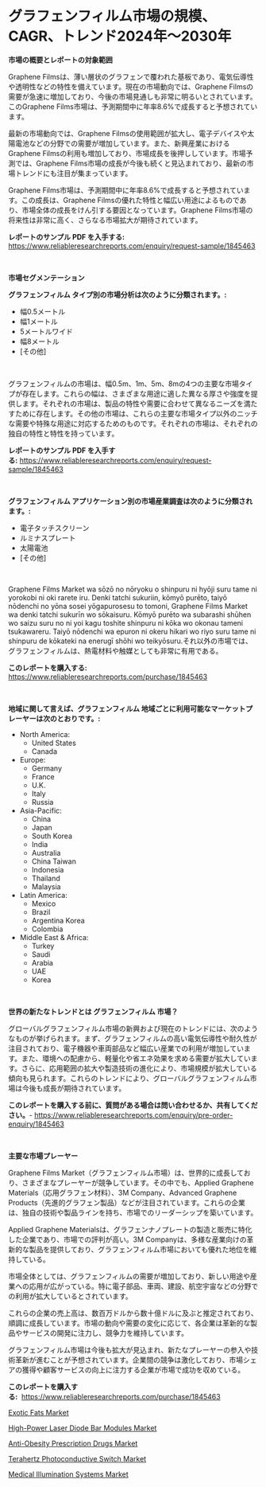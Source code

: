 <p><h1>グラフェンフィルム市場の規模、CAGR、トレンド2024年〜2030年</h1></p><p><strong>市場の概要とレポートの対象範囲</strong></p>
<p><p>Graphene Filmsは、薄い層状のグラフェンで覆われた基板であり、電気伝導性や透明性などの特性を備えています。現在の市場動向では、Graphene Filmsの需要が急速に増加しており、今後の市場見通しも非常に明るいとされています。このGraphene Films市場は、予測期間中に年率8.6%で成長すると予想されています。</p><p>最新の市場動向では、Graphene Filmsの使用範囲が拡大し、電子デバイスや太陽電池などの分野での需要が増加しています。また、新興産業におけるGraphene Filmsの利用も増加しており、市場成長を後押ししています。市場予測では、Graphene Films市場の成長が今後も続くと見込まれており、最新の市場トレンドにも注目が集まっています。</p><p>Graphene Films市場は、予測期間中に年率8.6%で成長すると予想されています。この成長は、Graphene Filmsの優れた特性と幅広い用途によるものであり、市場全体の成長をけん引する要因となっています。Graphene Films市場の将来性は非常に高く、さらなる市場拡大が期待されています。</p></p>
<p><strong>レポートのサンプル PDF を入手する:</strong> <a href="https://www.reliableresearchreports.com/enquiry/request-sample/1845463">https://www.reliableresearchreports.com/enquiry/request-sample/1845463</a></p>
<p>&nbsp;</p>
<p><strong>市場セグメンテーション</strong></p>
<p><strong>グラフェンフィルム タイプ別の市場分析は次のように分類されます。:</strong></p>
<p><ul><li>幅0.5メートル</li><li>幅1メートル</li><li>5メートルワイド</li><li>幅8メートル</li><li>[その他]</li></ul></p>
<p>&nbsp;</p>
<p><p>グラフェンフィルムの市場は、幅0.5m、1m、5m、8mの4つの主要な市場タイプが存在します。これらの幅は、さまざまな用途に適した異なる厚さや強度を提供します。それぞれの市場は、製品の特性や需要に合わせて異なるニーズを満たすために存在します。その他の市場は、これらの主要な市場タイプ以外のニッチな需要や特殊な用途に対応するためのものです。それぞれの市場は、それぞれの独自の特性と特性を持っています。</p></p>
<p><strong>レポートのサンプル PDF を入手する:</strong>&nbsp;<a href="https://www.reliableresearchreports.com/enquiry/request-sample/1845463">https://www.reliableresearchreports.com/enquiry/request-sample/1845463</a></p>
<p>&nbsp;</p>
<p><strong> グラフェンフィルム アプリケーション別の市場産業調査は次のように分類されます。:</strong></p>
<p><ul><li>電子タッチスクリーン</li><li>ルミナスプレート</li><li>太陽電池</li><li>[その他]</li></ul></p>
<p>&nbsp;</p>
<p><p>Graphene Films Market wa sōzō no nōryoku o shinpuru ni hyōji suru tame ni yorokobi ni oki rarete iru. Denki tatchi sukuriin, kōmyō purēto, taiyō nōdenchi no yōna sosei yōgapurosesu to tomoni, Graphene Films Market wa denki tatchi sukurīn wo sōkaisuru. Kōmyō purēto wa subarashi shūhen wo saizu suru no ni yoi kagu toshite shinpuru ni kōka wo okonau tameni tsukawareru. Taiyō nōdenchi wa epuron ni okeru hikari wo riyo suru tame ni shinpuru de kōkateki na enerugī shōhi wo teikyōsuru.それ以外の市場では、グラフェンフィルムは、熱電材料や触媒としても非常に有用である。</p></p>
<p><strong>このレポートを購入する:</strong>&nbsp; <a href="https://www.reliableresearchreports.com/purchase/1845463">https://www.reliableresearchreports.com/purchase/1845463</a></p>
<p>&nbsp;</p>
<p><strong>地域に関して言えば、グラフェンフィルム 地域ごとに利用可能なマーケットプレーヤーは次のとおりです。:</strong></p>
<p><ul>
    <li>
        North America:
        <ul>
            <li>United States</li>
            <li>Canada</li>
        </ul>
    </li>
    <li>
        Europe:
        <ul>
            <li>Germany</li>
            <li>France</li>
            <li>U.K.</li>
            <li>Italy</li>
            <li>Russia</li>
        </ul>
    </li>
    <li>
        Asia-Pacific:
        <ul>
            <li>China</li>
            <li>Japan</li>
            <li>South Korea</li>
            <li>India</li>
            <li>Australia</li>
            <li>China Taiwan</li>
            <li>Indonesia</li>
            <li>Thailand</li>
            <li>Malaysia</li>
        </ul>
    </li>
    <li>
        Latin America:
        <ul>
            <li>Mexico</li>
            <li>Brazil</li>
            <li>Argentina Korea</li>
            <li>Colombia</li>
        </ul>
    </li>
    <li>
        Middle East & Africa:
        <ul>
            <li>Turkey</li>
            <li>Saudi</li>
            <li>Arabia</li>
            <li>UAE</li>
            <li>Korea</li>
        </ul>
    </li>
    </ul></p>
<p>&nbsp;</p>
<p><strong>世界の新たなトレンドとは グラフェンフィルム 市場？</strong></p>
<p><p>グローバルグラフェンフィルム市場の新興および現在のトレンドには、次のようなものが挙げられます。まず、グラフェンフィルムの高い電気伝導性や耐久性が注目されており、電子機器や車両部品など幅広い産業での利用が増加しています。また、環境への配慮から、軽量化や省エネ効果を求める需要が拡大しています。さらに、応用範囲の拡大や製造技術の進化により、市場規模が拡大している傾向も見られます。これらのトレンドにより、グローバルグラフェンフィルム市場は今後も成長が期待されています。</p></p>
<p><strong>このレポートを購入する前に、質問がある場合は問い合わせるか、共有してください。</strong>- <a href="https://www.reliableresearchreports.com/enquiry/pre-order-enquiry/1845463">https://www.reliableresearchreports.com/enquiry/pre-order-enquiry/1845463</a></p>
<p>&nbsp;</p>
<p><strong>主要な市場プレーヤー</strong></p>
<p><p>Graphene Films Market（グラフェンフィルム市場）は、世界的に成長しており、さまざまなプレーヤーが競争しています。その中でも、Applied Graphene Materials（応用グラフェン材料）、3M Company、Advanced Graphene Products（先進的グラフェン製品）などが注目されています。これらの企業は、独自の技術や製品ラインを持ち、市場でのリーダーシップを築いています。</p><p>Applied Graphene Materialsは、グラフェンナノプレートの製造と販売に特化した企業であり、市場での評判が高い。3M Companyは、多様な産業向けの革新的な製品を提供しており、グラフェンフィルム市場においても優れた地位を維持している。</p><p>市場全体としては、グラフェンフィルムの需要が増加しており、新しい用途や産業への応用が広がっている。特に電子部品、車両、建設、航空宇宙などの分野での利用が拡大しているとされています。</p><p>これらの企業の売上高は、数百万ドルから数十億ドルに及ぶと推定されており、順調に成長しています。市場の動向や需要の変化に応じて、各企業は革新的な製品やサービスの開発に注力し、競争力を維持しています。</p><p>グラフェンフィルム市場は今後も拡大が見込まれ、新たなプレーヤーの参入や技術革新が進むことが予想されています。企業間の競争は激化しており、市場シェアの獲得や顧客サービスの向上に注力する企業が市場で成功を収めている。</p></p>
<p><strong>このレポートを購入する:</strong>&nbsp;&nbsp;<a href="https://www.reliableresearchreports.com/purchase/1845463">https://www.reliableresearchreports.com/purchase/1845463</a></p>
<p><p><a href="https://extreme-scabiosa-c81.notion.site/Exotic-Fats-Market-Insights-Market-Players-and-Forecast-Till-2031-a185a899d6d541d590cf45be6cc72494">Exotic Fats Market</a></p><p><a href="https://view.publitas.com/reportprime-1/high-power-laser-diode-bar-modules-market-offers-provide-insightful-data-for-the-time-period-from-2024-to-2031-and-also-provide-analysis-based-on-application-type-and-region/">High-Power Laser Diode Bar Modules Market</a></p><p><a href="https://carnation-joke-41f.notion.site/Anti-Obesity-Prescription-Drugs-Market-Provides-Detailed-Segmentation-of-this-Market-based-on-Type--af64bc5ee6fd498a889da7679e9204c4">Anti-Obesity Prescription Drugs Market</a></p><p><a href="https://view.publitas.com/reportprime-1/terahertz-photoconductive-switch-market-size-market-share-and-global-market-analysis-report-2024-2031/">Terahertz Photoconductive Switch Market</a></p><p><a href="https://github.com/joannagoyvaerts/Market-Research-Report-List-1/blob/main/medical-illumination-systems-market.md">Medical Illumination Systems Market</a></p></p>